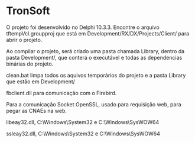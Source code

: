 # TronSoft

O projeto foi desenvolvido no Delphi 10.3.3.
Encontre o arquivo tftempVcl.groupproj que está em Development/RX/DX/Projects/Client/ para abrir o projeto.

Ao compilar o projeto, será criado uma pasta chamada Library, dentro da pasta Development/, que conterá o executável e todas as dependencias binárias do projeto.

clean.bat limpa todos os aquivos temporários do projeto e a pasta Library que estão em Development/

fbclient.dll para comunicação com o Firebird.

Para a comunicação Socket OpenSSL, usado para requisição web, para pegar as CNAEs na web.

libeay32.dll, C:\Windows\System32 e C:\Windows\SysWOW64

ssleay32.dll, C:\Windows\System32 e C:\Windows\SysWOW64
